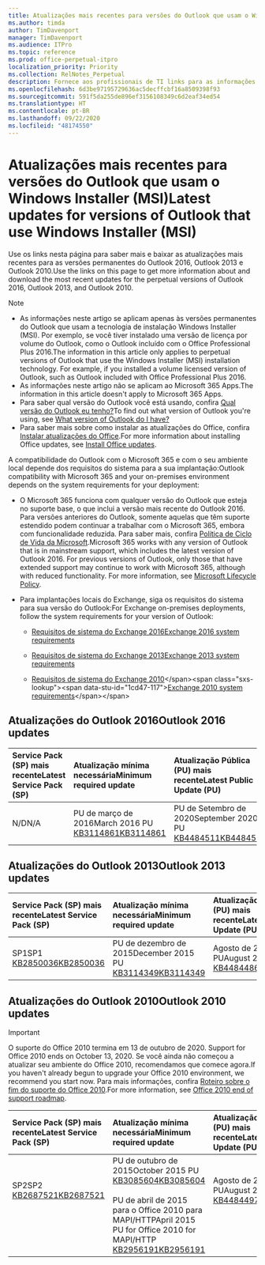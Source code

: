 ```yaml
---
title: Atualizações mais recentes para versões do Outlook que usam o Windows Installer (MSI)
ms.author: timda
author: TimDavenport
manager: TimDavenport
ms.audience: ITPro
ms.topic: reference
ms.prod: office-perpetual-itpro
localization_priority: Priority
ms.collection: RelNotes_Perpetual
description: Fornece aos profissionais de TI links para as informações de atualização mais recentes para as versões permanentes do Outlook 2016, Outlook 2013 e Outlook 2010
ms.openlocfilehash: 6d3be97195729636ac5decffcbf16a8509398f93
ms.sourcegitcommit: 591f5da255de896ef3156108349c6d2eaf34ed54
ms.translationtype: HT
ms.contentlocale: pt-BR
ms.lasthandoff: 09/22/2020
ms.locfileid: "48174550"
---
```

# <a name="latest-updates-for-versions-of-outlook-that-use-windows-installer-msi"></a><span data-ttu-id="1cd47-103">Atualizações mais recentes para versões do Outlook que usam o Windows Installer (MSI)</span><span class="sxs-lookup"><span data-stu-id="1cd47-103">Latest updates for versions of Outlook that use Windows Installer (MSI)</span></span>

<span data-ttu-id="1cd47-104">Use os links nesta página para saber mais e baixar as atualizações mais recentes para as versões permanentes do Outlook 2016, Outlook 2013 e Outlook 2010.</span><span class="sxs-lookup"><span data-stu-id="1cd47-104">Use the links on this page to get more information about and download the most recent updates for the perpetual versions of Outlook 2016, Outlook 2013, and Outlook 2010.</span></span>
  
> [!NOTE]
> - <span data-ttu-id="1cd47-p101">As informações neste artigo se aplicam apenas às versões permanentes do Outlook que usam a tecnologia de instalação Windows Installer (MSI). Por exemplo, se você tiver instalado uma versão de licença por volume do Outlook, como o Outlook incluído com o Office Professional Plus 2016.</span><span class="sxs-lookup"><span data-stu-id="1cd47-p101">The information in this article only applies to perpetual versions of Outlook that use the Windows Installer (MSI) installation technology. For example, if you installed a volume licensed version of Outlook, such as Outlook included with Office Professional Plus 2016.</span></span>
> - <span data-ttu-id="1cd47-107">As informações neste artigo não se aplicam ao Microsoft 365 Apps.</span><span class="sxs-lookup"><span data-stu-id="1cd47-107">The information in this article doesn't apply to Microsoft 365 Apps.</span></span>
> - <span data-ttu-id="1cd47-108">Para saber qual versão do Outlook você está usando, confira [Qual versão do Outlook eu tenho?](https://support.office.com/article/b3a9568c-edb5-42b9-9825-d48d82b2257c)</span><span class="sxs-lookup"><span data-stu-id="1cd47-108">To find out what version of Outlook you're using, see [What version of Outlook do I have?](https://support.office.com/article/b3a9568c-edb5-42b9-9825-d48d82b2257c)</span></span>
> - <span data-ttu-id="1cd47-109">Para saber mais sobre como instalar as atualizações do Office, confira [Instalar atualizações do Office](https://support.office.com/article/2ab296f3-7f03-43a2-8e50-46de917611c5).</span><span class="sxs-lookup"><span data-stu-id="1cd47-109">For more information about installing Office updates, see [Install Office updates](https://support.office.com/article/2ab296f3-7f03-43a2-8e50-46de917611c5).</span></span> 
  
<span data-ttu-id="1cd47-110">A compatibilidade do Outlook com o Microsoft 365 e com o seu ambiente local depende dos requisitos do sistema para a sua implantação:</span><span class="sxs-lookup"><span data-stu-id="1cd47-110">Outlook compatibility with Microsoft 365 and your on-premises environment depends on the system requirements for your deployment:</span></span>
  
- <span data-ttu-id="1cd47-p102">O Microsoft 365 funciona com qualquer versão do Outlook que esteja no suporte base, o que inclui a versão mais recente do Outlook 2016. Para versões anteriores do Outlook, somente aquelas que têm suporte estendido podem continuar a trabalhar com o Microsoft 365, embora com funcionalidade reduzida. Para saber mais, confira [Política de Ciclo de Vida da Microsoft](https://support.microsoft.com/lifecycle).</span><span class="sxs-lookup"><span data-stu-id="1cd47-p102">Microsoft 365 works with any version of Outlook that is in mainstream support, which includes the latest version of Outlook 2016. For previous versions of Outlook, only those that have extended support may continue to work with Microsoft 365, although with reduced functionality. For more information, see [Microsoft Lifecycle Policy](https://support.microsoft.com/lifecycle).</span></span>
    
- <span data-ttu-id="1cd47-114">Para implantações locais do Exchange, siga os requisitos do sistema para sua versão do Outlook:</span><span class="sxs-lookup"><span data-stu-id="1cd47-114">For Exchange on-premises deployments, follow the system requirements for your version of Outlook:</span></span>
    
  - [<span data-ttu-id="1cd47-115">Requisitos de sistema do Exchange 2016</span><span class="sxs-lookup"><span data-stu-id="1cd47-115">Exchange 2016 system requirements</span></span>](https://docs.microsoft.com/Exchange/plan-and-deploy/system-requirements)
    
  - [<span data-ttu-id="1cd47-116">Requisitos de sistema do Exchange 2013</span><span class="sxs-lookup"><span data-stu-id="1cd47-116">Exchange 2013 system requirements</span></span>](https://docs.microsoft.com/exchange/exchange-2013-system-requirements-exchange-2013-help)
    
  - <span data-ttu-id="1cd47-117">[Requisitos de sistema do Exchange 2010](https://docs.microsoft.com/previous-versions/office/exchange-server-2010/aa996719(v=exchg.141))</span><span class="sxs-lookup"><span data-stu-id="1cd47-117">[Exchange 2010 system requirements](https://docs.microsoft.com/previous-versions/office/exchange-server-2010/aa996719(v=exchg.141))</span></span>

   
## <a name="outlook-2016-updates"></a><span data-ttu-id="1cd47-118">Atualizações do Outlook 2016</span><span class="sxs-lookup"><span data-stu-id="1cd47-118">Outlook 2016 updates</span></span>

|<span data-ttu-id="1cd47-119">**Service Pack (SP) mais recente**</span><span class="sxs-lookup"><span data-stu-id="1cd47-119">**Latest Service Pack (SP)**</span></span>|<span data-ttu-id="1cd47-120">**Atualização mínima necessária**</span><span class="sxs-lookup"><span data-stu-id="1cd47-120">**Minimum required update**</span></span>|<span data-ttu-id="1cd47-121">**Atualização Pública (PU) mais recente**</span><span class="sxs-lookup"><span data-stu-id="1cd47-121">**Latest Public Update (PU)**</span></span>|
|:-----|:-----|:-----|
|<span data-ttu-id="1cd47-122">N/D</span><span class="sxs-lookup"><span data-stu-id="1cd47-122">N/A</span></span>  <br/> |<span data-ttu-id="1cd47-123">PU de março de 2016</span><span class="sxs-lookup"><span data-stu-id="1cd47-123">March 2016 PU</span></span> <br/>[<span data-ttu-id="1cd47-124">KB3114861</span><span class="sxs-lookup"><span data-stu-id="1cd47-124">KB3114861</span></span>](https://support.microsoft.com/help/3114861) <br/> |<span data-ttu-id="1cd47-125">PU de Setembro de 2020</span><span class="sxs-lookup"><span data-stu-id="1cd47-125">September 2020 PU</span></span> <br/>[<span data-ttu-id="1cd47-126">KB4484511</span><span class="sxs-lookup"><span data-stu-id="1cd47-126">KB4484511</span></span>](https://support.microsoft.com/help/4484511) 

## <a name="outlook-2013-updates"></a><span data-ttu-id="1cd47-127">Atualizações do Outlook 2013</span><span class="sxs-lookup"><span data-stu-id="1cd47-127">Outlook 2013 updates</span></span>

|<span data-ttu-id="1cd47-128">**Service Pack (SP) mais recente**</span><span class="sxs-lookup"><span data-stu-id="1cd47-128">**Latest Service Pack (SP)**</span></span>|<span data-ttu-id="1cd47-129">**Atualização mínima necessária**</span><span class="sxs-lookup"><span data-stu-id="1cd47-129">**Minimum required update**</span></span>|<span data-ttu-id="1cd47-130">**Atualização Pública (PU) mais recente**</span><span class="sxs-lookup"><span data-stu-id="1cd47-130">**Latest Public Update (PU)**</span></span>|
|:-----|:-----|:-----|
|<span data-ttu-id="1cd47-131">SP1</span><span class="sxs-lookup"><span data-stu-id="1cd47-131">SP1</span></span>  <br/>[<span data-ttu-id="1cd47-132">KB2850036</span><span class="sxs-lookup"><span data-stu-id="1cd47-132">KB2850036</span></span>](https://go.microsoft.com/fwlink/p/?LinkId=512538) <br/> |<span data-ttu-id="1cd47-133">PU de dezembro de 2015</span><span class="sxs-lookup"><span data-stu-id="1cd47-133">December 2015 PU</span></span> <br/>[<span data-ttu-id="1cd47-134">KB3114349</span><span class="sxs-lookup"><span data-stu-id="1cd47-134">KB3114349</span></span>](https://support.microsoft.com/kb/3114349) <br/> |<span data-ttu-id="1cd47-135">Agosto de 2020 PU</span><span class="sxs-lookup"><span data-stu-id="1cd47-135">August 2020 PU</span></span> <br/>[<span data-ttu-id="1cd47-136">KB4484486</span><span class="sxs-lookup"><span data-stu-id="1cd47-136">KB4484486</span></span>](https://support.microsoft.com/help/4484486)  |
   
## <a name="outlook-2010-updates"></a><span data-ttu-id="1cd47-137">Atualizações do Outlook 2010</span><span class="sxs-lookup"><span data-stu-id="1cd47-137">Outlook 2010 updates</span></span>
> [!IMPORTANT]
> <span data-ttu-id="1cd47-138">O suporte do Office 2010 termina em 13 de outubro de 2020. </span><span class="sxs-lookup"><span data-stu-id="1cd47-138">Support for Office 2010 ends on October 13, 2020.</span></span> <span data-ttu-id="1cd47-139">Se você ainda não começou a atualizar seu ambiente do Office 2010, recomendamos que comece agora.</span><span class="sxs-lookup"><span data-stu-id="1cd47-139">If you haven't already begun to upgrade your Office 2010 environment, we recommend you start now.</span></span> <span data-ttu-id="1cd47-140">Para mais informações, confira [Roteiro sobre o fim do suporte do Office 2010](https://docs.microsoft.com/DeployOffice/office-2010-end-support-roadmap).</span><span class="sxs-lookup"><span data-stu-id="1cd47-140">For more information, see [Office 2010 end of support roadmap](https://docs.microsoft.com/DeployOffice/office-2010-end-support-roadmap).</span></span>

|<span data-ttu-id="1cd47-141">**Service Pack (SP) mais recente**</span><span class="sxs-lookup"><span data-stu-id="1cd47-141">**Latest Service Pack (SP)**</span></span>|<span data-ttu-id="1cd47-142">**Atualização mínima necessária**</span><span class="sxs-lookup"><span data-stu-id="1cd47-142">**Minimum required update**</span></span>|<span data-ttu-id="1cd47-143">**Atualização Pública (PU) mais recente**</span><span class="sxs-lookup"><span data-stu-id="1cd47-143">**Latest Public Update (PU)**</span></span>|
|:-----|:-----|:-----|
|<span data-ttu-id="1cd47-144">SP2</span><span class="sxs-lookup"><span data-stu-id="1cd47-144">SP2</span></span> <br/>[<span data-ttu-id="1cd47-145">KB2687521</span><span class="sxs-lookup"><span data-stu-id="1cd47-145">KB2687521</span></span>](https://go.microsoft.com/fwlink/p/?LinkId=512542) <br><br><br><br/> |<span data-ttu-id="1cd47-146">PU de outubro de 2015</span><span class="sxs-lookup"><span data-stu-id="1cd47-146">October 2015 PU</span></span> <br/> [<span data-ttu-id="1cd47-147">KB3085604</span><span class="sxs-lookup"><span data-stu-id="1cd47-147">KB3085604</span></span>](https://support.microsoft.com/kb/3085604) <br/><br/>  <span data-ttu-id="1cd47-148">PU de abril de 2015 para o Office 2010 para MAPI/HTTP</span><span class="sxs-lookup"><span data-stu-id="1cd47-148">April 2015 PU for Office 2010 for MAPI/HTTP</span></span> <br/> [<span data-ttu-id="1cd47-149">KB2956191</span><span class="sxs-lookup"><span data-stu-id="1cd47-149">KB2956191</span></span>](https://support.microsoft.com/help/2956191/april-14-2015-update-for-office-2010-kb2956191) <br/> |<span data-ttu-id="1cd47-150">Agosto de 2020 PU</span><span class="sxs-lookup"><span data-stu-id="1cd47-150">August 2020 PU</span></span> <br/>[<span data-ttu-id="1cd47-151">KB4484497</span><span class="sxs-lookup"><span data-stu-id="1cd47-151">KB4484497</span></span>](https://support.microsoft.com/help/4484497) <br><br><br><br/>|
   

